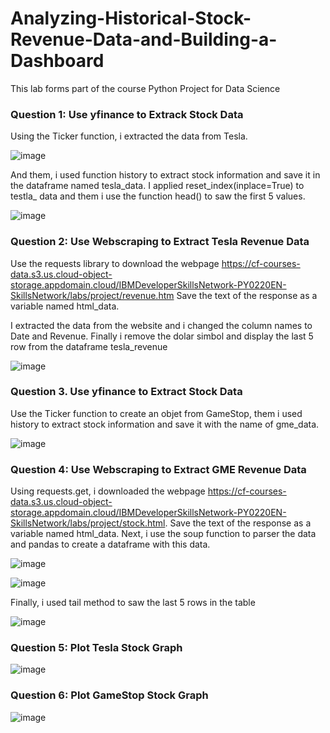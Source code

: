 # Analyzing-Historical-Stock-Revenue-Data-and-Building-a-Dashboard
This lab forms part of the course Python Project for Data Science

### Question 1: Use yfinance to Extrack Stock Data
Using the Ticker function, i extracted the data from Tesla. 

![image](https://github.com/alejandromz2/Analyzing-Historical-Stock-Revenue-Data-and-Building-a-Dashboard/assets/30611516/c5b45662-7e6a-4d71-9325-bd6c78d0b78e)

And them, i used function history to extract stock information and save it in the dataframe named tesla_data. I applied reset_index(inplace=True) to testla_ data and them i use the function head() to saw the first 5 values.

![image](https://github.com/alejandromz2/Analyzing-Historical-Stock-Revenue-Data-and-Building-a-Dashboard/assets/30611516/9ed7eb03-49b5-463b-a15c-d24d63820623)

### Question 2: Use Webscraping to Extract Tesla Revenue Data

Use the requests library to download the webpage https://cf-courses-data.s3.us.cloud-object-storage.appdomain.cloud/IBMDeveloperSkillsNetwork-PY0220EN-SkillsNetwork/labs/project/revenue.htm Save the text of the response as a variable named html_data.

I extracted the data from the website and i changed the column names to Date and Revenue. Finally i remove the dolar simbol and display the last 5 row from the dataframe tesla_revenue

![image](https://github.com/alejandromz2/Analyzing-Historical-Stock-Revenue-Data-and-Building-a-Dashboard/assets/30611516/ddc1f9e6-86d5-4619-88e8-e7eee0eaac20)


### Question 3. Use yfinance to Extract Stock Data

Use the Ticker function to create an objet from GameStop, them i used history to extract stock information and save it with the name of gme_data.

![image](https://github.com/alejandromz2/Analyzing-Historical-Stock-Revenue-Data-and-Building-a-Dashboard/assets/30611516/c5f59245-9a09-42b5-b0b3-77fc1120db03)

### Question 4: Use Webscraping to Extract GME Revenue Data

Using requests.get, i downloaded the webpage https://cf-courses-data.s3.us.cloud-object-storage.appdomain.cloud/IBMDeveloperSkillsNetwork-PY0220EN-SkillsNetwork/labs/project/stock.html. Save the text of the response as a variable named html_data. Next, i use the soup function to parser the data and pandas to create a dataframe with this data. 

![image](https://github.com/alejandromz2/Analyzing-Historical-Stock-Revenue-Data-and-Building-a-Dashboard/assets/30611516/0a8249ad-96e0-4890-8632-2b83c653e8d0)

![image](https://github.com/alejandromz2/Analyzing-Historical-Stock-Revenue-Data-and-Building-a-Dashboard/assets/30611516/7ed20629-468e-43b3-bf80-fd2eaba4db17)


Finally, i used tail method to saw the last 5 rows in the table

![image](https://github.com/alejandromz2/Analyzing-Historical-Stock-Revenue-Data-and-Building-a-Dashboard/assets/30611516/b65cf3ee-6294-4166-b56f-66e77e3b5961)

### Question 5: Plot Tesla Stock Graph

![image](https://github.com/alejandromz2/Analyzing-Historical-Stock-Revenue-Data-and-Building-a-Dashboard/assets/30611516/a0154d77-f910-493c-b653-5211878b0b5c)

### Question 6: Plot GameStop Stock Graph

![image](https://github.com/alejandromz2/Analyzing-Historical-Stock-Revenue-Data-and-Building-a-Dashboard/assets/30611516/89318f1a-3f6e-407d-8ba2-bcb9a2ee7468)
